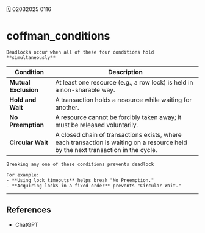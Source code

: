 🗓️ 02032025 0116

# coffman_conditions

```ad-note
Deadlocks occur when all of these four conditions hold **simultaneously**
```

|Condition|Description|
|---|---|
|**Mutual Exclusion**|At least one resource (e.g., a row lock) is held in a non-sharable way.|
|**Hold and Wait**|A transaction holds a resource while waiting for another.|
|**No Preemption**|A resource cannot be forcibly taken away; it must be released voluntarily.|
|**Circular Wait**|A closed chain of transactions exists, where each transaction is waiting on a resource held by the next transaction in the cycle.|

```ad-tip
Breaking any one of these conditions prevents deadlock

For example:
- **Using lock timeouts** helps break "No Preemption."
- **Acquiring locks in a fixed order** prevents "Circular Wait."

```


---
## References
- ChatGPT